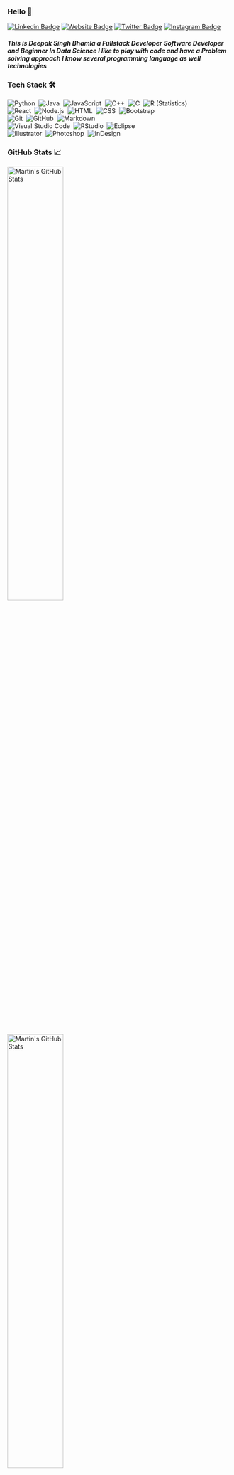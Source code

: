 ### Hello 👋
[![Linkedin Badge](https://img.shields.io/badge/-LinkedIn-757575?style=flat-square&logo=Linkedin&logoColor=white)](https://linkedin.com/in/deepakbhamla)
[![Website Badge](https://img.shields.io/badge/Website-757575?style=flat-square&logo=google-chrome&logoColor=white)](https://deepakbhamla.github.io/)
[![Twitter Badge](https://img.shields.io/badge/-Twitter-757575?style=flat-square&logo=Twitter&logoColor=white)](https://twitter.com/deepakbhamla)
[![Instagram Badge](https://img.shields.io/badge/-Instagram-757575?style=flat-square&logo=Instagram&logoColor=white)](https://instagram.com/deepak_bhamla/)

##### This is Deepak Singh Bhamla a Fullstack Developer Software Developer and Beginner In Data Science I like to play with code and have a Problem solving approach I know several programming language as well technologies

### Tech Stack 🛠 &nbsp;

![Python](https://img.shields.io/badge/-Python-757575?style=flat&logo=python)&nbsp;
![Java](https://img.shields.io/badge/-Java-757575?style=flat&logo=Java&logoColor=333333)&nbsp;
![JavaScript](https://img.shields.io/badge/-JavaScript-333333?style=flat&logo=javascript)&nbsp;
![C++](https://img.shields.io/badge/-C++-333333?style=flat&logo=C%2B%2B&logoColor=00599C)&nbsp;
![C](https://img.shields.io/badge/-C-333333?style=flat&logo=C&logoColor=A8B9CC)&nbsp;
![R (Statistics)](https://img.shields.io/badge/-R-333333?style=flat&logo=R&logoColor=276DC3)\
![React](https://img.shields.io/badge/-React-333333?style=flat&logo=react)&nbsp;
![Node.js](https://img.shields.io/badge/-Node.js-333333?style=flat&logo=node.js)&nbsp;
![HTML](https://img.shields.io/badge/-HTML-333333?style=flat&logo=HTML5)&nbsp;
![CSS](https://img.shields.io/badge/-CSS-333333?style=flat&logo=CSS3&logoColor=1572B6)&nbsp;
![Bootstrap](https://img.shields.io/badge/-Bootstrap-333333?style=flat&logo=bootstrap&logoColor=563D7C)\
![Git](https://img.shields.io/badge/-Git-333333?style=flat&logo=git)&nbsp;
![GitHub](https://img.shields.io/badge/-GitHub-333333?style=flat&logo=github)&nbsp;
![Markdown](https://img.shields.io/badge/-Markdown-333333?style=flat&logo=markdown)\
![Visual Studio Code](https://img.shields.io/badge/-Visual%20Studio%20Code-333333?style=flat&logo=visual-studio-code&logoColor=007ACC)&nbsp;
![RStudio](https://img.shields.io/badge/-RStudio-333333?style=flat&logo=rstudio)&nbsp;
![Eclipse](https://img.shields.io/badge/-Eclipse-333333?style=flat&logo=eclipse-ide&logoColor=2C2255)\
![Illustrator](https://img.shields.io/badge/-Illustrator-333333?style=flat&logo=adobe-illustrator)&nbsp;
![Photoshop](https://img.shields.io/badge/-Photoshop-333333?style=flat&logo=adobe-photoshop)&nbsp;
![InDesign](https://img.shields.io/badge/-InDesign-333333?style=flat&logo=adobe-indesign)



###  GitHub Stats &#x1f4c8;

<a href="https://github.com/deepakbhamla/deepakbhamla">
  <img align="center" width="50%" src="https://github-readme-stats.vercel.app/api?username=deepakbhamla&show_icons=true&line_height=27&count_private=true&title_color=757575&text_color=c9cacc&icon_color=757575&bg_color=ffffff" alt="Martin's GitHub Stats" />
</a>

<a href="https://github.com/deepakbhamla/deepakbhamla">
  <img align="center" width="50%" src="https://tenor.com/view/sultan-alrefaei-programmer-office-gif-13165216" alt="Martin's GitHub Stats" />
</a>




